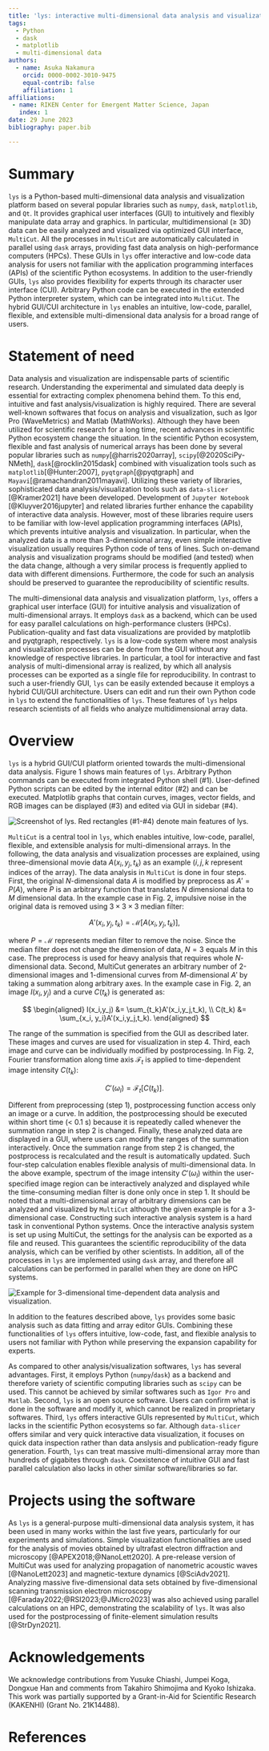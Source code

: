 ```yaml
---
title: 'lys: interactive multi-dimensional data analysis and visualization platform'
tags:
  - Python
  - dask
  - matplotlib
  - multi-dimensional data
authors:
  - name: Asuka Nakamura
    orcid: 0000-0002-3010-9475
    equal-contrib: false
    affiliation: 1
affiliations:
 - name: RIKEN Center for Emergent Matter Science, Japan
   index: 1
date: 29 June 2023
bibliography: paper.bib

---
```


# Summary

`lys` is a Python-based multi-dimensional data analysis and visualization platform based on several popular libraries such as `numpy`, `dask`, `matplotlib`, and `Qt`. It provides  graphical user interfaces (GUI) to intuitively and flexibly manipulate data array and graphics. In particular, multidimensional ($\ge$ 3D) data can be easily analyzed and visualized via optimized GUI interface, `MultiCut`. All the processes in `MultiCut` are automatically calculated in parallel using `dask` arrays, providing fast data analysis on high-performance computers (HPCs). These GUIs in `lys` offer interactive and low-code data analysis for users not familiar with the application programming interfaces (APIs) of the scientific Python ecosystems. In addition to the user-friendly GUIs, `lys` also provides flexibility for experts through its character user interface (CUI). Arbitrary Python code can be executed in the extended Python interpreter system, which can be integrated into `MultiCut`. The hybrid GUI/CUI architecture in `lys` enables an intuitive, low-code, parallel, flexible, and extensible multi-dimensional data analysis for a broad range of users. 

# Statement of need

Data analysis and visualization are indispensable parts of scientific research. Understanding the experimental and simulated data deeply is essential for extracting complex phenomena behind them. To this end, intuitive and fast analysis/visualization is highly required. There are  several well-known softwares that focus on analysis and visualization, such as Igor Pro (WaveMetrics) and Matlab (MathWorks). Although they have been utilized for scientific research for a long time, recent advances in scientific Python ecosystem change the situation. In the scientific Python ecosystem, flexible and fast analysis of numerical arrays has been done by several popular libraries such as `numpy`[@harris2020array], `scipy`[@2020SciPy-NMeth], `dask`[@rocklin2015dask] combined with visualization tools such as `matplotlib`[@Hunter:2007], `pyqtgraph`[@pyqtgraph] and `Mayavi`[@ramachandran2011mayavi]. Utilizing these variety of libraries, sophisticated data analysis/visualization tools such as `data-slicer` [@Kramer2021] have been developed. Development of `Jupyter Notebook` [@Kluyver2016jupyter] and related libraries further enhance the capability of interactive data analysis. However, most of these libraries require users to be familiar with low-level application programming interfaces (APIs), which prevents intuitive analysis and visualization. In particular, when the analyzed data is a more than 3-dimensional array, even simple interactive visualization usually requires Python code of tens of lines. Such on-demand analysis and visualization programs should be modified (and tested) when the data change, although a very similar process is frequently applied to data with different dimensions. Furthermore, the code for such an analysis should be preserved to guarantee the reproducibility of scientific results.

The multi-dimensional data analysis and visualization platform, `lys`, offers a graphical user interface (GUI) for intuitive analysis and visualization of multi-dimensional arrays. It employs `dask` as a backend, which can be used for easy parallel calculations on high-performance clusters (HPCs). Publication-quality and fast data visualizations are provided by matplotlib and pyqtgraph, respectively. `lys` is a low-code system where most analysis and visualization processes can be done from the GUI without any knowledge of respective libraries. In particular, a tool for interactive and fast analysis of multi-dimensional array is realized, by which all analysis processes can be exported as a single file for reproducibility. In contrast to such a user-friendly GUI, `lys` can be easily extended because it employs a hybrid CUI/GUI architecture. Users can edit and run their own Python code in `lys` to extend the functionalities of `lys`. These features of `lys` helps research scientists of all fields who analyze multidimensional array data.  

# Overview

`lys` is a hybrid GUI/CUI platform oriented towards the multi-dimensional data analysis. Figure 1 shows main features of `lys`. Arbitrary Python commands can be executed from integrated Python shell (#1). User-defined Python scripts can be edited by the internal editor (#2) and can be executed. Matplotlib graphs that contain curves, images, vector fields, and RGB images can be displayed (#3) and edited via GUI in sidebar (#4). 

![Screenshot of lys. Red rectangles (#1-#4) denote main features of lys.](Fig1.png)

`MultiCut` is a central tool in `lys`, which enables intuitive, low-code, parallel, flexible, and extensible analysis for multi-dimensional arrays. In the following, the data analysis and visualization processes are explained, using three-dimensional movie data $A(x_i,y_j,t_k)$ as an example ($i,j,k$ represent indices of the array). The data analysis in `MultiCut` is done in four steps. First, the original $N$-dimensional data $A$ is modified by preprocess as $A' = P(A)$, where $P$ is an arbitrary function that translates $N$ dimensional data to $M$ dimensional data. In the example case in Fig. 2, impulsive noise in the original data is removed using $3 \times 3 \times 3$ median filter: 

$$A'(x_i,y_j,t_k) = \mathcal{M}[A(x_i,y_j,t_k)],$$

where $P = \mathcal{M}$ represents median filter to remove the noise. Since the median filter does not change the dimension of data, $N=3$ equals $M$ in this case. The preprocess is used for heavy analysis that requires whole $N$-dimensional data. Second, MultiCut generates an arbitrary number of 2-dimensional images and 1-dimensional curves from $M$-dimensional $A'$ by taking a summation along arbitrary axes. In the example case in Fig. 2, an image $I(x_i,y_j)$ and a curve $C(t_k)$ is generated as:

$$
\begin{aligned}
I(x_i,y_j) &= \sum_{t_k}A'(x_i,y_j,t_k), \\
C(t_k) &= \sum_{x_i, y_i}A'(x_i,y_j,t_k).
\end{aligned}
$$

The range of the summation is specified from the GUI as described later. These images and curves are used for visualization in step 4. Third, each image and curve can be individually modified by postprocessing. In Fig. 2, Fourier transformation along time axis $\mathcal{F}_t$ is applied to time-dependent image intensity $C(t_k)$:

$$
C'(\omega_l) = \mathcal{F}_t[C(t_k)].
$$

Different from preprocessing (step 1), postprocessing function access only an image or a curve. In addition, the postprocessing should be executed within short time (< 0.1 s) because it is repeatedly called whenever the summation range in step 2 is changed. Finally, these analyzed data are displayed in a GUI, where users can modify the ranges of the summation interactively. Once the summation range from step 2 is changed, the postprocess is recalculated and the result is automatically updated. Such four-step calculation enables flexible analysis of multi-dimensional data. In the above example, spectrum of the image intensity $C'(\omega_l)$ within the user-specified image region can be interactively analyzed and displayed while the time-consuming median filter is done only once in step 1. It should be noted that a multi-dimensional array of arbitrary dimensions can be analyzed and visualized by `MultiCut` although the given example is for a 3-dimensional case. Constructing such interactive analysis system is a hard task in conventional Python systems. Once the interactive analysis system is set up using MultiCut, the settings for the analysis can be exported as a file and reused. This guarantees the scientific reproducibility of the data analysis, which can be verified by other scientists. In addition, all of the processes in `lys` are implemented using `dask` array, and therefore all calculations can be performed in parallel when they are done on HPC systems.

![Example for 3-dimensional time-dependent data analysis and visualization.](Fig2.png)

In addition to the features described above, `lys` provides some basic analysis such as data fitting and array editor GUIs. Combining these functionalities of `lys` offers intuitive, low-code, fast, and flexible analysis to users not familiar with Python while preserving the expansion capability for experts.

As compared to other analysis/visualization softwares, `lys` has several advantages. First, it employs Python (`numpy`/`dask`) as a backend and therefore variety of scientific computing libraries such as `scipy` can be used. This cannot be achieved by similar softwares such as `Igor Pro` and `Matlab`. Second, `lys` is an open source software. Users can confirm what is done in the software and modify it, which cannot be realized in proprietary softwares. Third, `lys` offers interactive GUIs represented by `MultiCut`, which lacks in the scientific Python ecosystems so far. Although `data-slicer` offers similar and very quick interactive data visualization, it focuses on quick data inspection rather than data anslysis and publication-ready figure generation. Fourth, `lys` can treat massive multi-dimensional array more than hundreds of gigabites through `dask`. Coexistence of intuitive GUI and fast parallel calculation also lacks in other similar software/libraries so far. 

# Projects using the software

As `lys` is a general-purpose multi-dimensional data analysis system, it has been used in many works within the last five years, particularly for our experiments and simulations. Simple visualization functionalities are used for the analysis of movies obtained by ultrafast electron diffraction and microscopy [@APEX2018;@NanoLett2020]. A pre-release version of MultiCut was used for analyzing propagation of nanometric acoustic waves [@NanoLett2023] and magnetic-texture dynamics [@SciAdv2021]. Analyzing massive five-dimensional data sets obtained by five-dimensional scanning transmission electron microscopy [@Faraday2022;@RSI2023;@JMicro2023] was also achieved using parallel calculations on an HPC, demonstrating the scalability of `lys`. It was also used for the postprocessing of  finite-element simulation results [@StrDyn2021].


# Acknowledgements

We acknowledge contributions from Yusuke Chiashi, Jumpei Koga, Dongxue Han and comments from Takahiro Shimojima and Kyoko Ishizaka. This  work  was  partially  supported  by  a Grant-in-Aid  for  Scientific  Research  (KAKENHI)  (Grant  No.  21K14488). 

# References